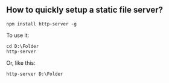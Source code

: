 How to quickly setup a static file server?
------------------------------------------

```
npm install http-server -g
```

To use it:

```
cd D:\Folder
http-server
```

Or, like this:

```
http-server D:\Folder
```
